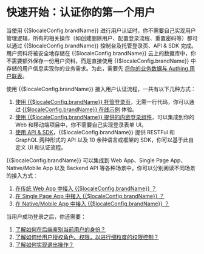 # 快速开始：认证你的第一个用户

<LastUpdated/>


当使用 {{$localeConfig.brandName}} 进行用户认证时，你不需要自己实现用户管理逻辑，所有的相关操作（如创建删除用户、配置登录流程、重置密码等）都可以通过 {{$localeConfig.brandName}} 控制台及托管登录页、API & SDK 完成。用户资料将被安全地存储在 {{$localeConfig.brandName}} 云上的数据库中，你不需要额外保存一份用户资料，而是直接使用 {{$localeConfig.brandName}} 中存储的用户信息实现你的业务需求。为此，需要先 [将你的业务数据与 Authing 用户联表](/guides/faqs/how-to-join-authing-user-with-your-business-data.md)。

使用 {{$localeConfig.brandName}} 接入用户认证流程，一共有以下几种方式：

1. [使用 {{$localeConfig.brandName}} 托管登录页](./use-hosted-login-page.md)，无需一行代码，你可以通过 [{{$localeConfig.brandName}} 在线示例](https://sample-sso.authing.cn/) 体验。
2. [使用 {{$localeConfig.brandName}} 提供的内嵌登录组件](./use-embeded-login-component/)，可以集成到你的 Web 和移动端项目中，你不需要自己实现登录表单 UI。
3. [使用 API & SDK](./use-api-sdk/)，{{$localeConfig.brandName}} 提供 RESTFul 和 GraphQL 两种形式的 API 以及 10 余种语言或框架的 SDK，你可以基于此自定义 UI 和认证流程。

{{$localeConfig.brandName}} 可以集成到 Web App、Single Page App、Native/Mobile App 以及 Backend API 等各种场景中，你可以分别阅读不同场景的接入方式：

1. [在传统 Web App 中接入 {{$localeConfig.brandName}} ？](../platform-guide/integrate-with-regular-web-app.md)
2. [在 Single Page App 中接入 {{$localeConfig.brandName}} ？](../platform-guide/integrate-with-spa.md)
3. [在 Native/Mobile App 中接入 {{$localeConfig.brandName}} ？](../platform-guide/integrate-with-mobile-app.md)

当用户成功登录之后，你还需要：

1. [了解如何在后端鉴别当前用户的身份？](./how-to-validate-user-token.md)
2. [了解如何给用户授权角色、权限，以进行细粒度的权限控制？](./how-to-implement-access-control.md)
3. [了解如何实现退出操作？](./how-to-logout-user.md)
